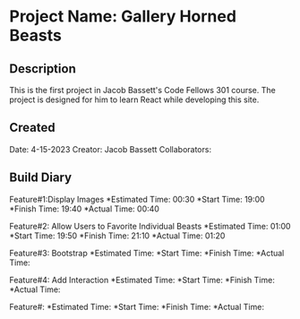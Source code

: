 # Project Name: Gallery Horned Beasts

## Description
This is the first project in Jacob Bassett's Code Fellows 301 course. The project is designed for him to learn React while developing this site.


## Created
Date: 4-15-2023
Creator: Jacob Bassett
Collaborators: 


## Build Diary

Feature#1:Display Images
  *Estimated Time: 00:30
  *Start Time: 19:00
  *Finish Time: 19:40
  *Actual Time: 00:40

Feature#2: Allow Users to Favorite Individual Beasts
  *Estimated Time: 01:00
  *Start Time: 19:50
  *Finish Time: 21:10
  *Actual Time: 01:20

Feature#3: Bootstrap
  *Estimated Time:
  *Start Time:
  *Finish Time:
  *Actual Time:

Feature#4: Add Interaction
  *Estimated Time:
  *Start Time:
  *Finish Time:
  *Actual Time:




Feature#: 
  *Estimated Time:
  *Start Time:
  *Finish Time:
  *Actual Time: